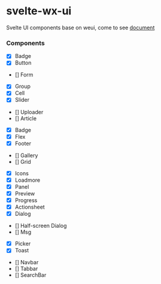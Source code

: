# svelte-wx-ui
Svelte UI components base on weui, come to see [document](https://zhanbohui.github.io/svelte-wx-ui/)

### Components
- [x] Badge
- [x] Button
- [] Form
- [x] Group
- [x] Cell
- [x] Slider
- [] Uploader
- [] Article
- [x] Badge
- [x] Flex
- [x] Footer
- [] Gallery 
- [] Grid
- [x] Icons
- [x] Loadmore
- [x] Panel
- [x] Preview
- [x] Progress
- [x] Actionsheet
- [x] Dialog
- [] Half-screen Dialog
- [] Msg
- [x] Picker
- [x] Toast
- [] Navbar
- [] Tabbar
- [] SearchBar